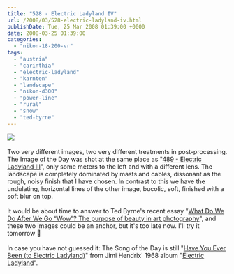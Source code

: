 ```yaml
---
title: "528 - Electric Ladyland IV"
url: /2008/03/528-electric-ladyland-iv.html
publishDate: Tue, 25 Mar 2008 01:39:00 +0000
date: 2008-03-25 01:39:00
categories: 
  - "nikon-18-200-vr"
tags: 
  - "austria"
  - "carinthia"
  - "electric-ladyland"
  - "karnten"
  - "landscape"
  - "nikon-d300"
  - "power-line"
  - "rural"
  - "snow"
  - "ted-byrne"
---
```

<a href="https://d25zfm9zpd7gm5.cloudfront.net/1200x1200/2008/20080324_135658_ps.jpg" target="_blank"><img src="https://d25zfm9zpd7gm5.cloudfront.net/0600x0600/2008/20080324_135658_ps.jpg"/></a><br/><br/><a href="https://d25zfm9zpd7gm5.cloudfront.net/1200x1200/2008/20080324_141042_ps.jpg" target="_blank"><img alt="" border="0" src="https://d25zfm9zpd7gm5.cloudfront.net/0150x0150/2008/20080324_141042_ps.jpg" style="margin: 0pt 0px 0pt 10px; float: right;"/></a> Two very different images, two very different treatments in post-processing. The Image of the Day was shot at the same place as "<a href="/2008/02/489-electric-ladyland-iii.html" target="_blank">489 - Electric Ladyland III</a>", only some meters to the left and with a different lens. The landscape is completely dominated by masts and cables, dissonant as the rough, noisy finish that I have chosen. In contrast to this we have the undulating, horizontal lines of the other image, bucolic, soft, finished with a soft blur on top.<br/><br/>It would be about time to answer to Ted Byrne's recent essay "<a href="http://imagefiction.blogspot.com/2008/03/wow.html" target="_blank">What Do We Do After We Go “Wow”? The purpose of beauty in art photography</a>", and these two images could be an anchor, but it's too late now. I'll try it tomorrow 🙂<br/><br/>In case you have not guessed it: The Song of the Day is still "<a href="http://www.lyricstime.com/jimi-hendrix-have-you-ever-been-to-electric-ladyland-lyrics.html" target="_blank">Have You Ever Been (to Electric Ladyland)</a>" from Jimi Hendrix' 1968 album "<a href="http://www.amazon.com/Electric-Ladyland-Jimi-Hendrix-Experience/dp/B000002P5U" target="_blank">Electric Ladyland</a>".
